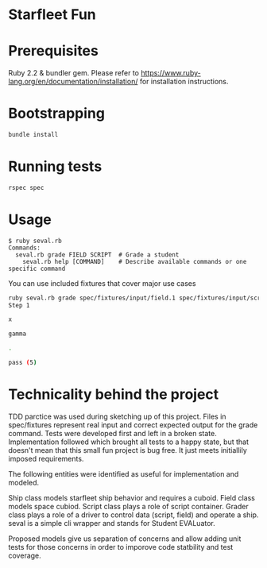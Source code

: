 # Starfleet Fun

# Prerequisites

Ruby 2.2 & bundler gem. Please refer to
https://www.ruby-lang.org/en/documentation/installation/ for installation
instructions.

# Bootstrapping

```bash
bundle install
```

# Running tests

```bash
rspec spec
```

# Usage

```shell
$ ruby seval.rb
Commands:
  seval.rb grade FIELD SCRIPT  # Grade a student
    seval.rb help [COMMAND]    # Describe available commands or one specific command
```
You can use included fixtures that cover major use cases

```bash
ruby seval.rb grade spec/fixtures/input/field.1 spec/fixtures/input/script.1
Step 1

x

gamma

.

pass (5)
```

# Technicality behind the project

TDD parctice was used during sketching up of this project. Files in
spec/fixtures represent real input and correct expected output for the grade
command. Tests were developed first and left in a broken state. Implementation followed
which brought all tests to a happy state, but that doesn't mean that this small fun
project is bug free. It just meets initiallily imposed requirements.

The following entities were identified as useful for implementation and modeled.

Ship class models starfleet ship behavior and requires a cuboid.
Field class models space cubiod.
Script class plays a role of script container.
Grader class plays a role of a driver to control data (script, field) and
operate a ship.
seval is a simple cli wrapper and stands for Student EVALuator.

Proposed models give us separation of concerns and allow adding unit tests for
those concerns in order to imporove code statbility and test coverage.
